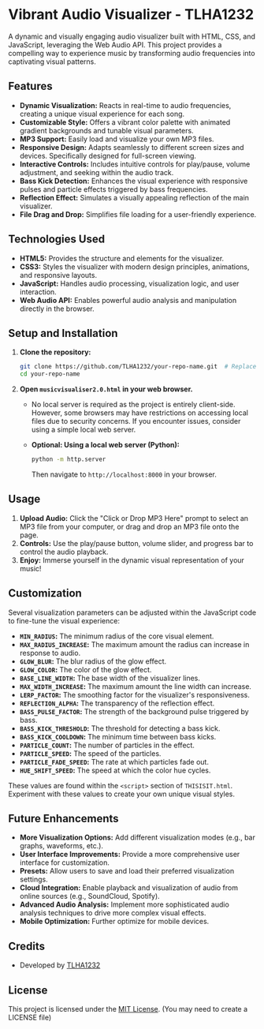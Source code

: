 # Vibrant Audio Visualizer - TLHA1232

A dynamic and visually engaging audio visualizer built with HTML, CSS, and JavaScript, leveraging the Web Audio API.  This project provides a compelling way to experience music by transforming audio frequencies into captivating visual patterns.



## Features

*   **Dynamic Visualization:**  Reacts in real-time to audio frequencies, creating a unique visual experience for each song.
*   **Customizable Style:**  Offers a vibrant color palette with animated gradient backgrounds and tunable visual parameters.
*   **MP3 Support:**  Easily load and visualize your own MP3 files.
*   **Responsive Design:**  Adapts seamlessly to different screen sizes and devices.  Specifically designed for full-screen viewing.
*   **Interactive Controls:**  Includes intuitive controls for play/pause, volume adjustment, and seeking within the audio track.
*   **Bass Kick Detection:**  Enhances the visual experience with responsive pulses and particle effects triggered by bass frequencies.
*   **Reflection Effect:**  Simulates a visually appealing reflection of the main visualizer.
*   **File Drag and Drop:** Simplifies file loading for a user-friendly experience.

## Technologies Used

*   **HTML5:**  Provides the structure and elements for the visualizer.
*   **CSS3:**  Styles the visualizer with modern design principles, animations, and responsive layouts.
*   **JavaScript:**  Handles audio processing, visualization logic, and user interaction.
*   **Web Audio API:**  Enables powerful audio analysis and manipulation directly in the browser.

## Setup and Installation

1.  **Clone the repository:**

    ```bash
    git clone https://github.com/TLHA1232/your-repo-name.git  # Replace with your actual repo name
    cd your-repo-name
    ```

2.  **Open `musicvisualiser2.0.html` in your web browser.**

    *   No local server is required as the project is entirely client-side.  However, some browsers may have restrictions on accessing local files due to security concerns.  If you encounter issues, consider using a simple local web server.

    *   **Optional: Using a local web server (Python):**

        ```bash
        python -m http.server
        ```

        Then navigate to `http://localhost:8000` in your browser.

## Usage

1.  **Upload Audio:**  Click the "Click or Drop MP3 Here" prompt to select an MP3 file from your computer, or drag and drop an MP3 file onto the page.
2.  **Controls:**  Use the play/pause button, volume slider, and progress bar to control the audio playback.
3.  **Enjoy:**  Immerse yourself in the dynamic visual representation of your music!

## Customization

Several visualization parameters can be adjusted within the JavaScript code to fine-tune the visual experience:

*   **`MIN_RADIUS`:**  The minimum radius of the core visual element.
*   **`MAX_RADIUS_INCREASE`:** The maximum amount the radius can increase in response to audio.
*   **`GLOW_BLUR`:** The blur radius of the glow effect.
*   **`GLOW_COLOR`:** The color of the glow effect.
*   **`BASE_LINE_WIDTH`:** The base width of the visualizer lines.
*   **`MAX_WIDTH_INCREASE`:** The maximum amount the line width can increase.
*   **`LERP_FACTOR`:**  The smoothing factor for the visualizer's responsiveness.
*   **`REFLECTION_ALPHA`:**  The transparency of the reflection effect.
*   **`BASS_PULSE_FACTOR`:** The strength of the background pulse triggered by bass.
*   **`BASS_KICK_THRESHOLD`:**  The threshold for detecting a bass kick.
*   **`BASS_KICK_COOLDOWN`:** The minimum time between bass kicks.
*   **`PARTICLE_COUNT`:** The number of particles in the effect.
*   **`PARTICLE_SPEED`:** The speed of the particles.
*   **`PARTICLE_FADE_SPEED`:** The rate at which particles fade out.
*   **`HUE_SHIFT_SPEED`:** The speed at which the color hue cycles.

These values are found within the `<script>` section of `THISISIT.html`.  Experiment with these values to create your own unique visual styles.

## Future Enhancements

*   **More Visualization Options:** Add different visualization modes (e.g., bar graphs, waveforms, etc.).
*   **User Interface Improvements:**  Provide a more comprehensive user interface for customization.
*   **Presets:** Allow users to save and load their preferred visualization settings.
*   **Cloud Integration:**  Enable playback and visualization of audio from online sources (e.g., SoundCloud, Spotify).
*   **Advanced Audio Analysis:** Implement more sophisticated audio analysis techniques to drive more complex visual effects.
*   **Mobile Optimization:** Further optimize for mobile devices.

## Credits

*   Developed by [TLHA1232](https://github.com/TLHA1232)

## License

This project is licensed under the [MIT License](LICENSE).  (You may need to create a LICENSE file)
